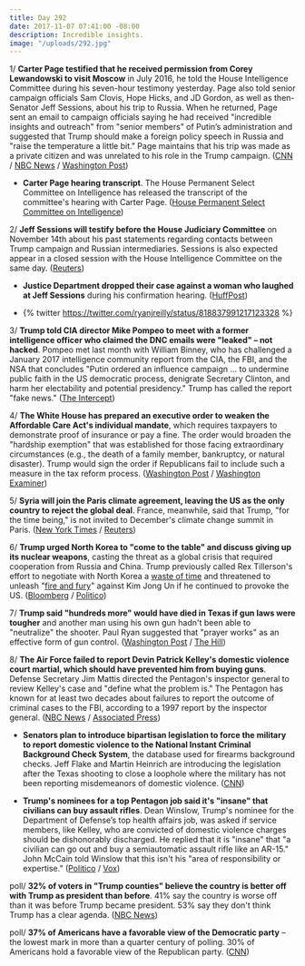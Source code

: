 ```yaml
---
title: Day 292
date: 2017-11-07 07:41:00 -08:00
description: Incredible insights.
image: "/uploads/292.jpg"
---
```


1/ **Carter Page testified that he received permission from Corey Lewandowski to visit Moscow** in July 2016, he told the House Intelligence Committee during his seven-hour testimony yesterday. Page also told senior campaign officials Sam Clovis, Hope Hicks, and JD Gordon, as well as then-Senator Jeff Sessions, about his trip to Russia. When he returned, Page sent an email to campaign officials saying he had received "incredible insights and outreach" from "senior members" of Putin’s administration and suggested that Trump should make a foreign policy speech in Russia and "raise the temperature a little bit." Page maintains that his trip was made as a private citizen and was unrelated to his role in the Trump campaign. ([CNN](http://www.cnn.com/2017/11/06/politics/carter-page-testimony-released/index.html) / [NBC News](https://www.nbcnews.com/news/us-news/carter-page-coordinated-russia-trip-top-trump-campaign-officials-n818206) / [Washington Post](https://www.washingtonpost.com/politics/trump-adviser-sent-email-describing-private-conversation-with-russian-official/2017/11/06/b39d4c84-c33b-11e7-84bc-5e285c7f4512_story.html))

* **Carter Page hearing transcript**. The House Permanent Select Committee on Intelligence has released the transcript of the committee's hearing with Carter Page. ([House Permanent Select Committee on Intelligence](https://intelligence.house.gov/news/documentsingle.aspx?DocumentID=823))

2/ **Jeff Sessions will testify before the House Judiciary Committee** on November 14th about his past statements regarding contacts between Trump campaign and Russian intermediaries. Sessions is also expected appear in a closed session with the House Intelligence Committee on the same day. ([Reuters](https://www.reuters.com/article/us-usa-trump-russia-sessions/attorney-general-jeff-sessions-to-face-house-judiciary-panel-november-14-idUSKBN1D728H))

* **Justice Department dropped their case against a woman who laughed at Jeff Sessions** during his confirmation hearing. ([HuffPost](https://www.huffingtonpost.com/entry/laughing-jeff-sessions-case-dropped_us_5a00f081e4b0368a4e868e0c))

* {% twitter https://twitter.com/ryanjreilly/status/818837991217123328 %}

3/ **Trump told CIA director Mike Pompeo to meet with a former intelligence officer who claimed the DNC emails were "leaked" – not hacked**. Pompeo met last month with William Binney, who has challenged a January 2017 intelligence community report from the CIA, the FBI, and the NSA that concludes "Putin ordered an influence campaign ... to undermine public faith in the US democratic process, denigrate Secretary Clinton, and harm her electability and potential presidency." Trump has called the report "fake news." ([The Intercept](https://theintercept.com/2017/11/07/dnc-hack-trump-cia-director-william-binney-nsa/))

4/ **The White House has prepared an executive order to weaken the Affordable Care Act's individual mandate**, which requires taxpayers to demonstrate proof of insurance or pay a fine. The order would broaden the "hardship exemption" that was established for those facing extraordinary circumstances (e.g., the death of a family member, bankruptcy, or natural disaster). Trump would sign the order if Republicans fail to include such a measure in the tax reform process. ([Washington Post](https://www.washingtonpost.com/news/powerpost/wp/2017/11/06/white-house-seeks-to-weaken-acas-individual-mandate-with-executive-order-as-backup-plan/) / [Washington Examiner](http://www.washingtonexaminer.com/trump-readies-executive-order-to-unravel-obamacares-individual-mandate/article/2639728))

5/ **Syria will join the Paris climate agreement, leaving the US as the only country to reject the global deal**. France, meanwhile, said that Trump, "for the time being," is not invited to December's climate change summit in Paris. ([New York Times](https://www.nytimes.com/2017/11/07/climate/syria-joins-paris-agreement.html) / [Reuters](https://www.reuters.com/article/us-climatechange-accord-trump-paris/trump-not-invited-to-paris-december-climate-change-summit-for-now-says-france-idUSKBN1D71U0))

6/ **Trump urged North Korea to "come to the table" and discuss giving up its nuclear weapons**, casting the threat as a global crisis that required cooperation from Russia and China. Trump previously called Rex Tillerson's effort to negotiate with North Korea a [waste of time](https://whatthefuckjusthappenedtoday.com/2017/10/02/day-256/#6-trump-called-tillersons-effort-to) and threatened to unleash "[fire and fury](https://whatthefuckjusthappenedtoday.com/2017/08/08/day-201/#4-trump-threatened-to-unleash-fire-a)" against Kim Jong Un if he continued to provoke the US. ([Bloomberg](https://www.bloomberg.com/news/articles/2017-11-07/trump-calls-on-north-korea-to-make-a-deal-on-weapons-program) / [Politico](https://www.politico.com/story/2017/11/07/trump-seoul-visit-north-korea-threat-russia-china-244632))

7/ **Trump said "hundreds more" would have died in Texas if gun laws were tougher** and another man using his own gun hadn't been able to "neutralize" the shooter. Paul Ryan suggested that "prayer works" as an effective form of gun control. ([Washington Post](https://www.washingtonpost.com/news/post-politics/wp/2017/11/07/trump-says-hundreds-more-might-have-died-in-texas-shooting-if-gun-laws-were-tougher/) / [The Hill](http://thehill.com/homenews/house/359079-paul-ryan-praying-is-the-right-thing-to-do-after-mass-shootings-because-it))

8/ **The Air Force failed to report Devin Patrick Kelley's domestic violence court martial, which should have prevented him from buying guns**. Defense Secretary Jim Mattis directed the Pentagon's inspector general to review Kelley's case and "define what the problem is." The Pentagon has known for at least two decades about failures to report the outcome of criminal cases to the FBI, according to a 1997 report by the inspector general. ([NBC News](https://www.nbcnews.com/storyline/texas-church-shooting/air-force-failed-report-texas-church-gunman-devin-kelley-s-n818156) / [Associated Press](https://apnews.com/8d1635542436469a95831460bdcf8343/Pentagon-has-known-of-crime-reporting-lapses-for-20-years))

* **Senators plan to introduce bipartisan legislation to force the military to report domestic violence to the National Instant Criminal Background Check System**, the database used for firearms background checks. Jeff Flake and Martin Heinrich are introducing the legislation after the Texas shooting to close a loophole where the military has not been reporting misdemeanors of domestic violence. ([CNN](http://www.cnn.com/2017/11/07/politics/jeff-flake-martin-heinrich-gun-legislation/index.html))

* **Trump's nominees for a top Pentagon job said it's "insane" that civilians can buy assault rifles**. Dean Winslow, Trump's nominee for the Department of Defense’s top health affairs job, was asked if service members, like Kelley, who are convicted of domestic violence charges should be dishonorably discharged. He replied that it is "insane" that "a civilian can go out and buy a semiautomatic assault rifle like an AR-15." John McCain told Winslow that this isn't his "area of responsibility or expertise." ([Politico](https://www.politico.com/story/2017/11/07/trump-pentagon-nominee-insane-civilians-can-purchase-assault-weapons-244651) / [Vox](https://www.vox.com/2017/11/7/16619036/trump-guns-winslow-pentagon-nominee))

poll/ **32% of voters in "Trump counties" believe the country is better off with Trump as president than before**. 41% say the country is worse off than it was before Trump became president. 53% say they don't think Trump has a clear agenda. ([NBC News](https://www.nbcnews.com/politics/first-read/nbc-wsj-poll-trump-counties-more-say-u-s-worse-n818056))

poll/ **37% of Americans have a favorable view of the Democratic party** – the lowest mark in more than a quarter century of polling. 30% of Americans hold a favorable view of the Republican party. ([CNN](http://www.cnn.com/2017/11/07/politics/cnn-poll-republicans-democrats-taxes/index.html))